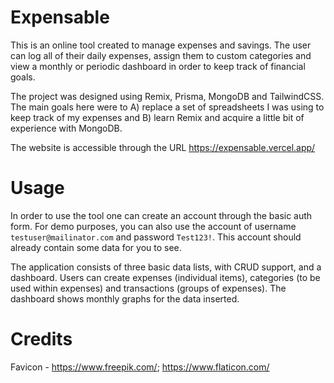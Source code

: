 # Expensable

This is an online tool created to manage expenses and savings. The user can log all of their daily expenses, assign them to custom categories and view a monthly or periodic dashboard in order to keep track of financial goals.

The project was designed using Remix, Prisma, MongoDB and TailwindCSS. The main goals here were to A) replace a set of spreadsheets I was using to keep track of my expenses and B) learn Remix and acquire a little bit of experience with MongoDB.

The website is accessible through the URL https://expensable.vercel.app/

# Usage

In order to use the tool one can create an account through the basic auth form.
For demo purposes, you can also use the account of username `testuser@mailinator.com` and password `Test123!`. This account should already contain some data for you to see.

The application consists of three basic data lists, with CRUD support, and a dashboard. Users can create expenses (individual items), categories (to be used within expenses) and transactions (groups of expenses). The dashboard shows monthly graphs for the data inserted.

# Credits

Favicon - https://www.freepik.com/; https://www.flaticon.com/